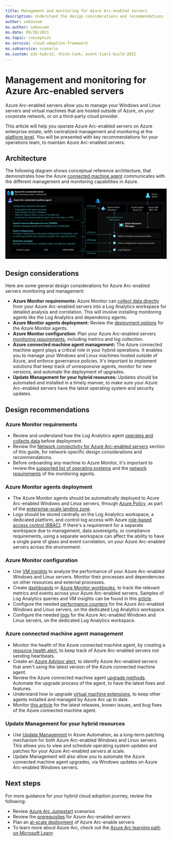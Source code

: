 ```yaml
---
title: Management and monitoring for Azure Arc-enabled servers
description: Understand the design considerations and recommendations for management and monitoring of Azure Arc-enabled servers
author: sebassem
ms.author: sebassem
ms.date: 09/20/2021
ms.topic: conceptual
ms.service: cloud-adoption-framework
ms.subservice: scenario
ms.custom: e2e-hybrid, think-tank, event-tier1-build-2022
---
```


# Management and monitoring for Azure Arc-enabled servers

Azure Arc-enabled servers allow you to manage your Windows and Linux servers and virtual machines that are hosted outside of Azure, on your corporate network, or on a third-party cloud provider.

This article will help you operate Azure Arc-enabled servers on Azure enterprise estate, with centralized management and monitoring at the [platform level](/azure/cloud-adoption-framework/ready/enterprise-scale/management-and-monitoring). You will be presented with key recommendations for your operations team, to maintain Azure Arc-enabled servers.

## Architecture

The following diagram shows conceptual reference architecture, that demonstrates how the Azure [connected machine agent](/azure/azure-arc/servers/agent-overview) communicates with the different management and monitoring capabilities in Azure.

[ ![Diagram that shows Azure connected machine agent architecture.](./media/arc-enabled-servers-connected-agent.png)](./media/arc-enabled-servers-connected-agent.png#lightbox)

## Design considerations

Here are some general design considerations for Azure Arc-enabled servers monitoring and management:

- **Azure Monitor requirements:** Azure Monitor can [collect data directly](/azure/azure-arc/servers/learn/tutorial-enable-vm-insights) from your Azure Arc-enabled servers into a Log Analytics workspace for detailed analysis and correlation. This will involve installing monitoring agents like the Log Analytics and dependency agents.
- **Azure Monitor agents deployment:** Review the [deployment options](/azure/azure-arc/servers/concept-log-analytics-extension-deployment) for the Azure Monitor agents.
- **Azure Monitor configuration:** Plan your Azure Arc-enabled servers [monitoring requirements](/azure/azure-monitor/agents/log-analytics-agent#data-collected), including metrics and log collection.
- **Azure connected machine agent management:** The Azure connected machine agent plays a critical role in your hybrid operations. It enables you to manage your Windows and Linux machines hosted outside of Azure, and enforce governance policies. It's important to implement solutions that keep track of unresponsive agents, monitor for new versions, and automate the deployment of upgrades.
- **Update Management for your hybrid resources:** Updates should be automated and installed in a timely manner, to make sure your Azure Arc-enabled servers have the latest operating system and security updates.

## Design recommendations

### Azure Monitor requirements

- Review and understand how the Log Analytics agent [operates and collects data](/azure/azure-monitor/agents/log-analytics-agent) before deployment.
- Review the [Network connectivity for Azure Arc-enabled servers](./eslz-arc-servers-connectivity.md) section of this guide, for network-specific design considerations and recommendations.
- Before onboarding any machine to Azure Monitor, it's important to review the [supported list of operating systems](/azure/azure-monitor/agents/agents-overview#supported-operating-systems) and the [network requirements](/azure/azure-monitor/agents/log-analytics-agent#network-requirements) of the monitoring agents.

### Azure Monitor agents deployment

- The Azure Monitor agents should be automatically deployed to Azure Arc-enabled Windows and Linux servers, through [Azure Policy](/azure/azure-monitor/deploy-scale), as part of the [enterprise-scale landing zone](/azure/cloud-adoption-framework/ready/enterprise-scale/management-and-monitoring).
- Logs should be stored centrally on the Log Analytics workspace, a dedicated platform, and control log access with Azure [role-based access control (RBAC)](/azure/azure-monitor/platform/design-logs-deployment#access-control-overview). If there's a requirement for a separate workspace due to management, data sovereignty, or compliance requirements, using a separate workspace can affect the ability to have a single pane of glass and event correlation, on your Azure Arc-enabled servers across the environment.

### Azure Monitor configuration

- Use [VM insights](/azure/azure-arc/servers/learn/tutorial-enable-vm-insights) to analyze the performance of your Azure Arc-enabled Windows and Linux servers. Monitor their processes and dependencies on other resources and external processes.
- Create [dashboards](/azure/azure-portal/azure-portal-dashboards) or [Azure Monitor workbooks](/azure/azure-monitor/visualize/workbooks-overview), to track the relevant metrics and events across your Azure Arc-enabled servers. Samples of Log Analytics queries and VM insights can be found in this [article](/azure/azure-monitor/vm/vminsights-log-query).
- Configure the needed [performance counters](/azure/azure-monitor/agents/data-sources-performance-counters) for the Azure Arc-enabled Windows and Linux servers, on the dedicated Log Analytics workspace.
- Configure the needed [logs](/azure/azure-monitor/agents/log-analytics-agent#data-collected) for the Azure Arc-enabled Windows and Linux servers, on the dedicated Log Analytics workspace.

### Azure connected machine agent management

- Monitor the health of the Azure connected machine agent, by creating a [resource health alert](/azure/azure-arc/servers/plan-at-scale-deployment#phase-3-manage-and-operate), to keep track of Azure Arc-enabled servers not sending heartbeats.
- Create an [Azure Advisor alert](/azure/azure-arc/servers/plan-at-scale-deployment#phase-3-manage-and-operate), to identify Azure Arc-enabled servers that aren't using the latest version of the Azure connected machine agent.
- Review the Azure connected machine agent [upgrade methods](/azure/azure-arc/servers/manage-agent#upgrading-agent). Automate the upgrade process of the agent, to have the latest fixes and features.
- Understand how to upgrade [virtual machine extensions](/azure/azure-arc/servers/manage-vm-extensions), to keep other agents installed and managed by Azure Arc up to date.
- Monitor [this article](/azure/azure-arc/servers/agent-release-notes) for the latest releases, known issues, and bug fixes of the Azure connected machine agent.

### Update Management for your hybrid resources

- Use [Update Management](/azure/automation/update-management/overview) in Azure Automation, as a long-term patching mechanism for both Azure Arc-enabled Windows and Linux servers. This allows you to view and schedule operating system updates and patches for your Azure Arc-enabled servers at scale.
- Update Management will also allow you to automate the Azure connected machine agent upgrades, via Windows updates on Azure Arc-enabled Windows servers.

## Next steps

For more guidance for your hybrid cloud adoption journey,  review the following:

- Review [Azure Arc Jumpstart](https://azurearcjumpstart.io/azure_arc_jumpstart/azure_arc_servers/day2/) scenarios
- Review the [prerequisites](/azure/azure-arc/servers/agent-overview#prerequisites) for Azure Arc-enabled servers
- Plan an [at-scale deployment](/azure/azure-arc/servers/plan-at-scale-deployment) of Azure Arc-enable servers
- To learn more about Azure Arc, check out the [Azure Arc learning path on Microsoft Learn](/learn/paths/manage-hybrid-infrastructure-with-azure-arc/)
